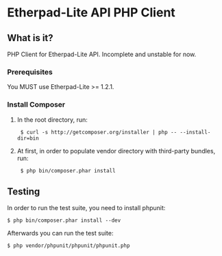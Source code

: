 Etherpad-Lite API PHP Client
============================

## What is it?

PHP Client for Etherpad-Lite API. Incomplete and unstable for now.

### Prerequisites

You MUST use Etherpad-Lite >= 1.2.1.

### Install Composer

1. In the root directory, run:

		$ curl -s http://getcomposer.org/installer | php -- --install-dir=bin
	
2. At first, in order to populate vendor directory with third-party bundles, run:

		$ php bin/composer.phar install

## Testing

In order to run the test suite, you need to install phpunit:

	$ php bin/composer.phar install --dev

Afterwards you can run the test suite:

	$ php vendor/phpunit/phpunit/phpunit.php
